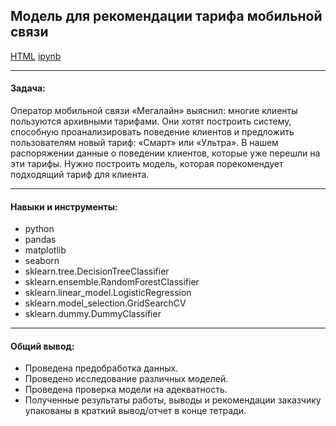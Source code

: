 ## Модель для рекомендации тарифа мобильной связи <br/>

[HTML](./tariff_recommendation.html)
[ipynb](./tariff_recommendation.ipynb)
***
#### Задача:

Оператор мобильной связи «Мегалайн» выяснил: многие клиенты пользуются архивными тарифами. Они хотят построить систему, способную проанализировать поведение клиентов и предложить пользователям новый тариф: «Смарт» или «Ультра». 
В нашем распоряжении данные о поведении клиентов, которые уже перешли на эти тарифы. Нужно построить модель, которая порекомендует подходящий тариф для клиента.

***
#### Навыки и инструменты:

* python
* pandas
* matplotlib
* seaborn
* sklearn.tree.DecisionTreeClassifier
* sklearn.ensemble.RandomForestClassifier
* sklearn.linear_model.LogisticRegression 
* sklearn.model_selection.GridSearchCV
* sklearn.dummy.DummyClassifier

***
#### Общий вывод:
* Проведена предобработка данных.
* Проведено исследование различных моделей.
* Проведена проверка модели на адекватность.
* Полученные результаты работы, выводы и рекомендации заказчику упакованы в краткий вывод/отчет в конце тетради.
